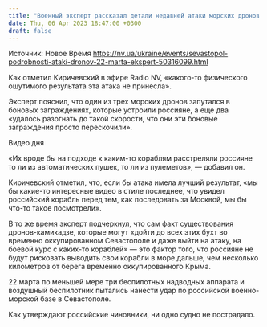 ```yaml
---
title: "Военный эксперт рассказал детали недавней атаки морских дронов на Севастополь"
date: Thu, 06 Apr 2023 18:47:00 +0300
draft: false
---
```

Источник: Новое Время https://nv.ua/ukraine/events/sevastopol-podrobnosti-ataki-dronov-22-marta-ekspert-50316099.html


Как отметил Киричевский в эфире Radio NV, «какого-то физического ощутимого результата эта атака не принесла».

Эксперт пояснил, что один из трех морских дронов запутался в боновых заграждениях, которые устроили россияне, а еще два «удалось разогнать до такой скорости, что они эти боновые заграждения просто перескочили».

  Видео дня   

«Их вроде бы на подходе к каким-то кораблям расстреляли россияне то ли из автоматических пушек, то ли из пулеметов», — добавил он.

Киричевский отметил, что, если бы атака имела лучший результат, «мы бы какие-то интересные видео в стиле последнее, что увидел российский корабль перед тем, как последовать за Москвой, мы бы что-то такое посмотрели».

В то же время эксперт подчеркнул, что сам факт существования дронов-камикадзе, которые могут «дойти до всех этих бухт во временно оккупированном Севастополе и даже выйти на атаку, на боевой курс с каких-то кораблей» — это фактор того, что россияне не будут рисковать выводить свои корабли в море дальше, чем несколько километров от берега временно оккупированного Крыма.

22 марта по меньшей мере три беспилотных надводных аппарата и воздушный беспилотник пытались нанести удар по российской военно-морской базе в Севастополе.

Как утверждают российские чиновники, ни одно судно не пострадало.
